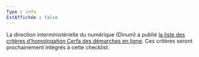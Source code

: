 ```yaml
---
Type : info
EstAffichée : false
---
```


La direction interministérielle du numérique (Dinum) a publié [la liste des critères d’homologation Cerfa des démarches en ligne](http://references.modernisation.gouv.fr/homologation-cerfa). Ces critères seront prochainement intégrés à cette checklist.
